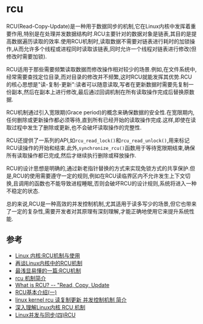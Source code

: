
# rcu

RCU(Read-Copy-Update)是一种用于数据同步的机制,它在Linux内核中发挥着重要作用,特别是在处理并发数据结构时.RCU主要针对的数据对象是链表,其目的是提高数据遍历读取的效率.使用RCU机制时,读取数据不需要对链表进行耗时的加锁操作,从而允许多个线程或进程同时读取该链表,同时允许一个线程对链表进行修改(但修改时需要加锁).

RCU适用于那些需要频繁读取数据而修改操作相对较少的场景.例如,在文件系统中,经常需要查找定位目录,而对目录的修改并不频繁,这时RCU就能发挥其优势.RCU的核心思想是"读-复制-更新":读者可以随意读取,写者在更新数据时需要先复制一份副本,然后在副本上进行修改,最后通过回调机制在所有读取操作完成后替换原数据.

RCU机制通过引入宽限期(Grace period)的概念来确保数据的安全性.在宽限期内,任何删除或更新操作都必须等待,直到所有已经开始的读取操作完成.这样,即使在读取过程中发生了删除或更新,也不会破坏读取操作的完整性.

RCU还提供了一系列的API,如`rcu_read_lock()`和`rcu_read_unlock()`,用来标记RCU读操作的开始和结束.此外,`synchronize_rcu()`函数用于等待宽限期结束,确保所有读取操作都已完成,然后才继续执行删除或释放操作.

RCU的设计思想是明确的,通过新老指针替换的方式来实现免锁方式的共享保护.但是,RCU的使用需要遵守一定的规则,例如在RCU读临界区内不允许发生上下文切换,且调用的函数也不能导致进程睡眠,否则会破坏RCU的设计规则,系统将进入一种不稳定的状态.

总的来说,RCU是一种高效的并发控制机制,尤其适用于读多写少的场景,但它也带来了一定的复杂性,需要开发者对其原理有深刻理解,才能正确地使用它来提升系统性能.

## 参考

- [Linux 内核:RCU机制与使用](https://www.cnblogs.com/schips/p/linux_cru.html)
- [再谈Linux内核中的RCU机制](http://blog.chinaunix.net/uid-23769728-id-3080134.html)
- [最浅显易懂的一篇:RCU机制](https://cloud.tencent.com/developer/article/1521416)
- [rcu 机制简介](https://zhuanlan.zhihu.com/p/113999842)
- [What is RCU? -- "Read, Copy, Update](https://www.kernel.org/doc/html/latest/RCU/whatisRCU.html)
- [RCU基本介绍(一)](https://blog.csdn.net/lsshao/article/details/132472536)
- [linux kernel rcu 读复制更新 并发控制机制 简介](https://blog.csdn.net/whatday/article/details/114474435)
- [深入理解Linux内核 RCU 机制](https://xie.infoq.cn/article/b8445304d95499bae688a9f28)
- [Linux并发与同步(四)RCU](https://carlyleliu.github.io/2021/Linux%E5%B9%B6%E5%8F%91%E4%B8%8E%E5%90%8C%E6%AD%A5%EF%BC%88%E5%9B%9B%EF%BC%89RCU/)
